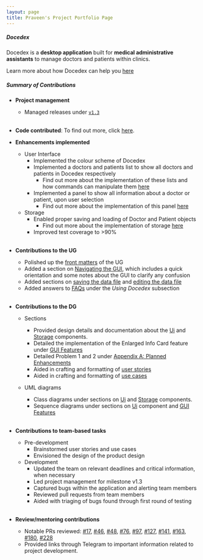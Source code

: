 ```yaml
---
layout: page
title: Praveen's Project Portfolio Page
---
```


##### Docedex

Docedex is a **desktop application** built for **medical administrative assistants**
to manage doctors and patients within clinics.

Learn more about how Docedex can help you [here](../UserGuide.md)

##### Summary of Contributions

- **Project management**
  - Managed releases under [`v1.3`](https://github.com/AY2223S2-CS2103T-F12-1/tp/releases/tag/v1.3.4)
<br><br>
- **Code contributed**: To find out more, click [here](https://nus-cs2103-ay2223s2.github.io/tp-dashboard/?search=praveenkrishna0512&breakdown=true&sort=groupTitle&sortWithin=title&since=2023-02-17&timeframe=commit&mergegroup=&groupSelect=groupByRepos&checkedFileTypes=docs~functional-code~test-code~other).

- **Enhancements implemented**
  - User Interface
    - Implemented the colour scheme of Docedex
    - Implemented a doctors and patients list to show all doctors and patients in Docedex respectively
      - Find out more about the implementation of these lists and how commands can manipulate them [here](../DeveloperGuide.md#contact-display)
    - Implemented a panel to show all information about a doctor or patient, upon user selection
      - Find out more about the implementation of this panel [here](../DeveloperGuide.md#enlarged-info-card-feature)
  - Storage
    - Enabled proper saving and loading of Doctor and Patient objects
      - Find out more about the implementation of storage [here](../DeveloperGuide.md#storage-component)
    - Improved test coverage to >90%
<br><br>
- **Contributions to the UG**
  - Polished up the [front matters](../UserGuide.md#welcome-to-docedex) of the UG
  - Added a section on [Navigating the GUI](../UserGuide.md#navigating-the-graphical-user-interface-gui),
    which includes a quick orientation and some notes about the GUI to clarify any confusion
  - Added sections on [saving the data file](../UserGuide.md#saving-the-data)
    and [editing the data file](../UserGuide.md#editing-the-data-file)
  - Added answers to [FAQs](../UserGuide.md#faq) under the *Using Docedex* subsection
<br><br>
- **Contributions to the DG**
  - Sections
    - Provided design details and documentation about the [Ui](../DeveloperGuide.md#ui-component)
    and [Storage](../DeveloperGuide.md#storage-component) components.
    - Detailed the implementation of the Enlarged Info Card feature
    under [GUI Features](../DeveloperGuide.md#gui-features)
    - Detailed Problem 1 and 2 under [Appendix A: Planned Enhancements](../DeveloperGuide.md#appendix-a-planned-enhancements)
    - Aided in crafting and formatting of [user stories](../DeveloperGuide.md#appendix-c-user-stories)
    - Aided in crafting and formatting of [use cases](../DeveloperGuide.md#appendix-d-use-cases)

  - UML diagrams
    - Class diagrams under sections on [Ui](../DeveloperGuide.md#ui-component)
      and [Storage](../DeveloperGuide.md#storage-component) components.
    - Sequence diagrams under sections on [Ui](../DeveloperGuide.md#ui-component) component
    and [GUI Features](../DeveloperGuide.md#gui-features)
<br><br>
- **Contributions to team-based tasks**
  - Pre-development
    - Brainstormed user stories and use cases
    - Envisioned the design of the product design
  - Development
    - Updated the team on relevant deadlines and critical information, when necessary
    - Led project management for milestone v1.3
    - Captured bugs within the application and alerting team members
    - Reviewed pull requests from team members
    - Aided with triaging of bugs found through first round of testing
<br><br>
- **Review/mentoring contributions**
  - Notable PRs reviewed:
    [#17](https://github.com/AY2223S2-CS2103T-F12-1/tp/pull/17),
    [#46](https://github.com/AY2223S2-CS2103T-F12-1/tp/pull/46),
    [#48](https://github.com/AY2223S2-CS2103T-F12-1/tp/pull/48),
    [#76](https://github.com/AY2223S2-CS2103T-F12-1/tp/pull/76),
    [#97](https://github.com/AY2223S2-CS2103T-F12-1/tp/pull/97),
    [#127](https://github.com/AY2223S2-CS2103T-F12-1/tp/pull/127),
    [#141](https://github.com/AY2223S2-CS2103T-F12-1/tp/pull/141),
    [#163](https://github.com/AY2223S2-CS2103T-F12-1/tp/pull/163),
    [#180](https://github.com/AY2223S2-CS2103T-F12-1/tp/pull/180),
    [#228](https://github.com/AY2223S2-CS2103T-F12-1/tp/pull/228)
  - Provided links through Telegram to important information related to
      project development.
